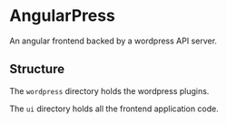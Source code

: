 # AngularPress

An angular frontend backed by a wordpress API server.

## Structure

The `wordpress` directory holds the wordpress plugins.

The `ui` directory holds all the frontend application code.
